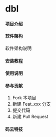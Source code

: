 # dbl

#### 项目介绍

#### 软件架构
软件架构说明

#### 安装教程



#### 使用说明


#### 参与贡献
1. Fork 本项目
2. 新建 Feat_xxx 分支
3. 提交代码
4. 新建 Pull Request


#### 码云特技

